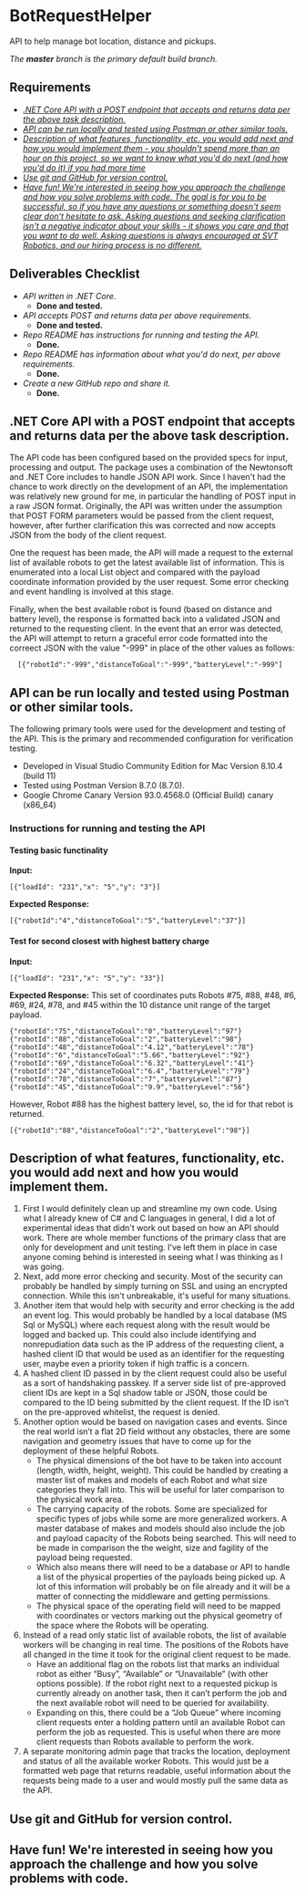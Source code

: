# BotRequestHelper
API to help manage bot location, distance and pickups.

*The **master** branch is the primary default build branch.*

## Requirements
*   [*.NET Core API with a POST endpoint that accepts and returns data per the above task description.*](#req01)
*   [*API can be run locally and tested using Postman or other similar tools.*](#req02)
*   [*Description of what features, functionality, etc. you would add next and how you would implement them - you shouldn't spend more than an hour on this project, so we want to know what you'd do next (and how you'd do it) if you had more time*](#req03)
*   [*Use git and GitHub for version control.*](#req04)
*   [*Have fun! We're interested in seeing how you approach the challenge and how you solve problems with code. The goal is for you to be successful, so if you have any questions or something doesn't seem clear don't hesitate to ask. Asking questions and seeking clarification isn't a negative indicator about your skills - it shows you care and that you want to do well. Asking questions is always encouraged at SVT Robotics, and our hiring process is no different.*](#req05)

## Deliverables Checklist
*   *API written in .NET Core.*
    *   **Done and tested.**   
*   *API accepts POST and returns data per above requirements.*
    *   **Done and tested.**      
*   *Repo README has instructions for running and testing the API.*
    *   **Done.**      
*   *Repo README has information about what you'd do next, per above requirements.*
    *   **Done.**      
*   *Create a new GitHub repo and share it.*
    *   **Done.**    

## <a name="req01"></a>.NET Core API with a POST endpoint that accepts and returns data per the above task description.

The API code has been configured based on the provided specs for input, processing and output. The package uses a combination of the Newtonsoft and .NET Core includes to handle JSON API work. Since I haven't had the chance to work directly on the development of an API, the implementation was relatively new ground for me, in particular the handling of POST input in a raw JSON format. Originally, the API was written under the assumption that POST FORM parameters would be passed from the client request, however, after further clarification this was corrected and now accepts JSON from the body of the client request.

One the request has been made, the API will made a request to the external list of available robots to get the latest available list of information. This is enumerated into a local List object and compared with the payload coordinate information provided by the user request. Some error checking and event handling is involved at this stage.

Finally, when the best available robot is found (based on distance and battery level), the response is formatted back into a validated JSON and returned to the requesting client. In the event that an error was detected, the API will attempt to return a graceful error code formatted into the correect JSON with the value "-999" in place of the other values as follows:

      [{"robotId":"-999","distanceToGoal":"-999","batteryLevel":"-999"]

## <a name="req02"></a> API can be run locally and tested using Postman or other similar tools.

The following primary tools were used for the development and testing of the API. This is the primary and recommended configuration for verification testing.
* Developed in Visual Studio Community Edition for Mac Version 8.10.4 (build 11)
* Tested using Postman Version 8.7.0 (8.7.0). 
* Google Chrome Canary Version 93.0.4568.0 (Official Build) canary (x86_64)

### Instructions for running and testing the API


#### Testing basic functinality

**Input:**

    [{"loadId": "231","x": "5","y": "3"}]
    
**Expected Response:**

    [{"robotId":"4","distanceToGoal":"5","batteryLevel":"37"}] 

#### Test for second closest with highest battery charge

**Input:**

    [{"loadId": "231","x": "5","y": "33"}]
    
**Expected Response:**
This set of coordinates puts Robots #75, #88, #48, #6, #69, #24, #78, and #45 within the 10 distance unit range of the target payload.

    {"robotId":"75","distanceToGoal":"0","batteryLevel":"97"}
    {"robotId":"88","distanceToGoal":"2","batteryLevel":"98"}
    {"robotId":"48","distanceToGoal":"4.12","batteryLevel":"78"}
    {"robotId":"6","distanceToGoal":"5.66","batteryLevel":"92"}
    {"robotId":"69","distanceToGoal":"6.32","batteryLevel":"41"}
    {"robotId":"24","distanceToGoal":"6.4","batteryLevel":"79"}
    {"robotId":"78","distanceToGoal":"7","batteryLevel":"87"}
    {"robotId":"45","distanceToGoal":"9.9","batteryLevel":"56"}

However, Robot #88 has the highest battery level, so, the id for that rebot is returned.

    [{"robotId":"88","distanceToGoal":"2","batteryLevel":"98"}]

## <a name="req03"></a> Description of what features, functionality, etc. you would add next and how you would implement them.

1. First I would definitely clean up and streamline my own code. Using what I already knew of C# and C languages in general, I did a lot of experimental ideas that didn't work out based on how an API should work. There are whole member functions of the primary class that are only for development and unit testing. I've left them in place in case anyone coming behind is interested in seeing what I was thinking as I was going.
2. Next, add more error checking and security. Most of the security can probably be handled by simply turning on SSL and using an encrypted connection. While this isn't unbreakable, it's useful for many situations. 
3. Another item that would help with security and error checking is the add an event log. This would probably be handled by a local database (MS Sql or MySQL) where each request along with the result would be logged and backed up. This could also include identifying and nonrepudiation data such as the IP address of the requesting client, a hashed client ID that would be used as an identifier for the requesting user, maybe even a priority token if high traffic is a concern. 
4. A hashed client ID passed in by the client request could also be useful as a sort of handshaking passkey. If a server side list of pre-approved client IDs are kept in a Sql shadow table or JSON, those could be compared to the ID being submitted by the client request. If the ID isn’t on the pre-approved whitelist, the request is denied.
5. Another option would be based on navigation cases and events. Since the real world isn’t a flat 2D field without any obstacles, there are some navigation and geometry issues that have to come up for the deployment of these helpful Robots.
   * The physical dimensions of the bot have to be taken into account (length, width, height, weight). This could be handled by creating a master list of makes and models of each Robot and what size categories they fall into. This will be useful for later comparison to the physical work area.
   * The carrying capacity of the robots. Some are specialized for specific types of jobs while some are more generalized workers. A master database of makes and models should also include the job and payload capacity of the Robots being searched. This will need to be made in comparison the the weight, size and fagility of the payload being requested.
   * Which also means there will need to be a database or API to handle a list of the physical properties of the payloads being picked up. A lot of this information will probably be on file already and it will be a matter of connecting the middleware and getting permissions.
   * The physical space of the operating field will need to be mapped with coordinates or vectors marking out the physical geometry of the space where the Robots will be operating. 
6. Instead of a read only static list of available robots, the list of available workers will be changing in real time. The positions of the Robots have all changed in the time it took for the original client request to be made. 
   * Have an additional flag on the robots list that marks an individual robot as either “Busy”, “Available” or “Unavailable” (with other options possible). If the robot right next to a requested pickup is currently already on another task, then it can’t perform the job and the next available robot will need to be queried for availability.
   * Expanding on this, there could be a “Job Queue” where incoming client requests enter a holding pattern until an available Robot can perform the job as requested. This is useful when there are more client requests than Robots available to perform the work. 
7. A separate monitoring admin page that tracks the location, deployment and status of all the available worker Robots. This would just be a formatted web page that returns readable, useful information about the requests being made to a user and would mostly pull the same data as the API.


## <a name="req04"></a> Use git and GitHub for version control.
## <a name="req05"></a> Have fun! We're interested in seeing how you approach the challenge and how you solve problems with code.
